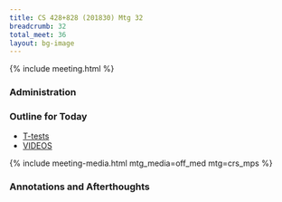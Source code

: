 ```yaml
---
title: CS 428+828 (201830) Mtg 32
breadcrumb: 32
total_meet: 36
layout: bg-image
---
```

{% include meeting.html %}

### Administration


### Outline for Today

* [T-tests](http://blog.minitab.com/blog/adventures-in-statistics-2/understanding-t-tests-1-sample-2-sample-and-paired-t-tests)
* [VIDEOS](https://usabilla.com/blog/6-ted-talks-every-ux-professional-should-watch/)

{% include meeting-media.html mtg_media=off_med mtg=crs_mps %}

### Annotations and Afterthoughts
